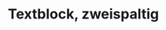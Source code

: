 ---
layout: modul
title: Textblock, zweispaltig
description: Modul mit zwei Spalten in denen jeweils ein Textblock angezeigt wird.
department: modul
name: modul-text-2-cols
img: media/konzepte/module/modul_text_2_cols.png
---